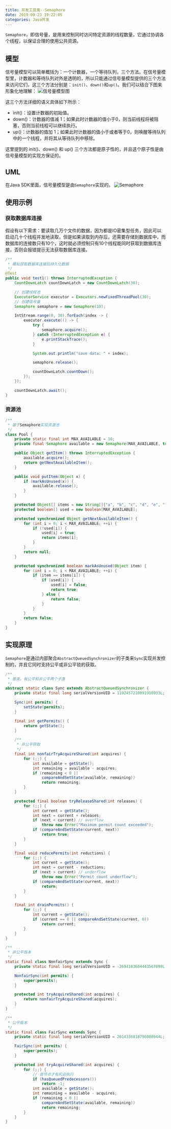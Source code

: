 ```yaml
---
title: 并发工具类--Semaphore
date: 2019-09-23 19:22:05
categories: Java并发
---
```

`Semaphore`，即信号量，是用来控制同时访问特定资源的线程数量，它通过协调各个线程，以保证合理的使用公共资源。

## 模型
信号量模型可以简单概括为：一个计数器，一个等待队列，三个方法。在信号量模型里，计数器和等待队列对外是透明的，所以只能通过信号量模型提供的三个方法来访问它们，这三个方法分别是：`init()`、`down()`和`up()`。我们可以结合下图来形象化地理解：
![信号量模型图](/images/java/信号量模型图.png)

这三个方法详细的语义具体如下所示：
* init()：设置计数器的初始值。
* down()：计数器的值减 1；如果此时计数器的值小于0，则当前线程将被阻塞，否则当前线程可以继续执行。
* up()：计数器的值加 1；如果此时计数器的值小于或者等于0，则唤醒等待队列中的一个线程，并将其从等待队列中移除。

这里提到的 init()、down() 和 up() 三个方法都是原子性的，并且这个原子性是由信号量模型的实现方保证的。

## UML
在Java SDK里面，信号量模型是由`Semaphore`实现的。
![Semaphore](/images/java/Semaphore.png)

## 使用示例
### 获取数据库连接
假设有以下需求：要读取几万个文件的数据，因为都是IO密集型任务，因此可以启动几十个线程并发地读取，但是如果读取到内存后，还需要存储到数据库中，而数据库的连接数只有10个，这时就必须控制只有10个线程能同时获取到数据库连接，否则会报错提示无法获取数据库连接。
```java
/**
 * 模拟获取数据库连接后持久化数据
 */
@Test
public void test1() throws InterruptedException {
    CountDownLatch countDownLatch = new CountDownLatch(30);

    // 创建线程池
    ExecutorService executor = Executors.newFixedThreadPool(30);
    // 创建信号量
    Semaphore semaphore = new Semaphore(10);

    IntStream.range(0, 30).forEach(index -> {
        executor.execute(() -> {
            try {
                semaphore.acquire();
            } catch (InterruptedException e) {
                e.printStackTrace();
            }

            System.out.println("save data: " + index);

            semaphore.release();

            countDownLatch.countDown();
        });
    });

    countDownLatch.await();
}
```

### 资源池
```java
/**
 * 基于Semaphore实现资源池
 */
class Pool {
    private static final int MAX_AVAILABLE = 10;
    private final Semaphore available = new Semaphore(MAX_AVAILABLE, true);

    public Object getItem() throws InterruptedException {
        available.acquire();
        return getNextAvailableItem();
    }

    public void putItem(Object x) {
        if (markAsUnused(x)) {
            available.release();
        }
    }

    protected Object[] items = new String[]{"a", "b", "c", "d", "e", "f", "g", "h", "i", "j"};
    protected boolean[] used = new boolean[MAX_AVAILABLE];

    protected synchronized Object getNextAvailableItem() {
        for (int i = 0; i < MAX_AVAILABLE; ++i) {
            if (!used[i]) {
                used[i] = true;
                return items[i];
            }
        }
        return null;
    }

    protected synchronized boolean markAsUnused(Object item) {
        for (int i = 0; i < MAX_AVAILABLE; ++i) {
            if (item == items[i]) {
                if (used[i]) {
                    used[i] = false;
                    return true;
                } else {
                    return false;
                }
            }
        }
        return false;
    }
}
```

## 实现原理
`Semaphore`是通过内部聚合`AbstractQueuedSynchronizer`的子类来`Sync`实现并发控制的，并且它同时支持公平或非公平锁的获取。

```java
/**
 * 基类，有公平和非公平两个子类
 */
abstract static class Sync extends AbstractQueuedSynchronizer {
    private static final long serialVersionUID = 1192457210091910933L;

    Sync(int permits) {
        setState(permits);
    }

    final int getPermits() {
        return getState();
    }

    /**
     * 非公平获取
     */
    final int nonfairTryAcquireShared(int acquires) {
        for (;;) {
            int available = getState();
            int remaining = available - acquires;
            if (remaining < 0 ||
                compareAndSetState(available, remaining))
                return remaining;
        }
    }

    protected final boolean tryReleaseShared(int releases) {
        for (;;) {
            int current = getState();
            int next = current + releases;
            if (next < current) // overflow
                throw new Error("Maximum permit count exceeded");
            if (compareAndSetState(current, next))
                return true;
        }
    }

    final void reducePermits(int reductions) {
        for (;;) {
            int current = getState();
            int next = current - reductions;
            if (next > current) // underflow
                throw new Error("Permit count underflow");
            if (compareAndSetState(current, next))
                return;
        }
    }

    final int drainPermits() {
        for (;;) {
            int current = getState();
            if (current == 0 || compareAndSetState(current, 0))
                return current;
        }
    }
}

/**
 * 非公平版本
 */
static final class NonfairSync extends Sync {
    private static final long serialVersionUID = -2694183684443567898L;

    NonfairSync(int permits) {
        super(permits);
    }

    protected int tryAcquireShared(int acquires) {
        return nonfairTryAcquireShared(acquires);
    }
}

/**
 * 公平版本
 */
static final class FairSync extends Sync {
    private static final long serialVersionUID = 2014338818796000944L;

    FairSync(int permits) {
        super(permits);
    }

    protected int tryAcquireShared(int acquires) {
        for (;;) {
            // 首节点才有机会执行
            if (hasQueuedPredecessors())
                return -1;
            int available = getState();
            int remaining = available - acquires;
            if (remaining < 0 ||
                compareAndSetState(available, remaining))
                return remaining;
        }
    }
}
```
